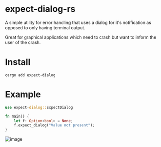 # expect-dialog-rs
A simple utility for error handling that uses a dialog for it's notification as opposed to only having terminal output.

Great for graphical applications which need to crash but want to inform the user of the crash.

# Install
```
cargo add expect-dialog
```

# Example
```rust
use expect-dialog::ExpectDialog

fn main() {
    let f: Option<bool> = None;
    f.expect_dialog("Value not present");
}
```

![image](https://user-images.githubusercontent.com/8294697/235587567-ca6667b7-7920-43a6-b168-eeaff99c1114.png)

